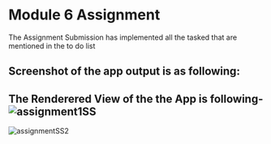 # Module 6 Assignment

The Assignment Submission has implemented all the tasked that are mentioned in the to do list

## Screenshot of the app output is as following:



## The Renderered View of the the App is following- ![assignment1SS](https://github.com/syfulsharif/module_6_assignment/assets/2669892/c457ac6e-cc5c-424c-9335-15a704873dbb)
![assignmentSS2](https://github.com/syfulsharif/module_6_assignment/assets/2669892/60379fdb-fedf-4f80-9632-384ffc19a66a)
